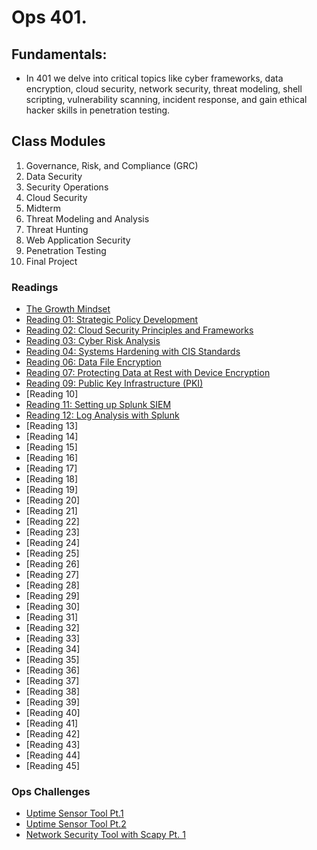 # Ops 401.

## Fundamentals: 
- In 401 we delve into critical topics like cyber frameworks, data encryption, cloud security, network security, threat modeling, shell scripting, vulnerability scanning, incident response, and gain ethical hacker skills in penetration testing.

## Class Modules
1. Governance, Risk, and Compliance (GRC)
2. Data Security
3. Security Operations
4. Cloud Security
5. Midterm
6. Threat Modeling and Analysis
7. Threat Hunting
8. Web Application Security
9. Penetration Testing
10. Final Project 

### Readings 
- [The Growth Mindset](reading-growthmindset.md)
- [Reading 01: Strategic Policy Development](reading01-strategicpolicydev.md)
- [Reading 02: Cloud Security Principles and Frameworks](reading02-cloudsecurity.md)
- [Reading 03: Cyber Risk Analysis](reading03-cyberriskanalysis.md)
- [Reading 04: Systems Hardening with CIS Standards](reading04-systemhardeningcisstandards.md)
- [Reading 06: Data File Encryption](reading06-datafileencryption.md)
- [Reading 07: Protecting Data at Rest with Device Encryption](reading07)
- [Reading 09: Public Key Infrastructure (PKI)](reading09-publickeyinfrastrucutre.md)
- [Reading 10]
- [Reading 11: Setting up Splunk SIEM](reading11-settingupsplunk.md)
- [Reading 12: Log Analysis with Splunk](reading12-loganalysiswithsplunk.md)
- [Reading 13]
- [Reading 14]
- [Reading 15]
- [Reading 16]
- [Reading 17]
- [Reading 18]
- [Reading 19]
- [Reading 20]
- [Reading 21]
- [Reading 22]
- [Reading 23]
- [Reading 24]
- [Reading 25]
- [Reading 26]
- [Reading 27]
- [Reading 28]
- [Reading 29]
- [Reading 30]
- [Reading 31]
- [Reading 32]
- [Reading 33]
- [Reading 34]
- [Reading 35]
- [Reading 36]
- [Reading 37]
- [Reading 38]
- [Reading 39]
- [Reading 40]
- [Reading 41]
- [Reading 42]
- [Reading 43]
- [Reading 44]
- [Reading 45]


### Ops Challenges 
- [Uptime Sensor Tool Pt.1](uptimesensorpt1.py)
- [Uptime Sensor Tool Pt.2](uptimesensorpt2.py)
- [Network Security Tool with Scapy Pt. 1](opschallenege11.py)

